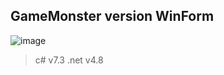 ## **GameMonster version WinForm**
![image](https://drive.google.com/uc?export=view&id=1yg0Yq0L7q9SuJSzRC4CDoL_7RgMJjMC7)

>c# v7.3
>.net v4.8
